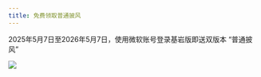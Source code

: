 ```yaml
---
title: 免费领取普通披风
---
```

2025年5月7日至2026年5月7日，使用微软账号登录基岩版即送双版本 “普通披风”

![](https://img.picgo.net/2025/05/07/IMG_2038d256d3df8a12f396.png)